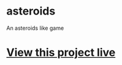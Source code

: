 # asteroids
An asteroids like game

# <a href="https://kind-khorana-6a34e8.netlify.app/">View this project live</a>
